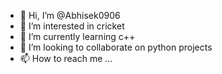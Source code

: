 - 👋 Hi, I’m @Abhisek0906
- 👀 I’m interested in cricket
- 🌱 I’m currently learning c++
- 💞️ I’m looking to collaborate on python projects
- 📫 How to reach me ...

<!---
Abhisek0906/Abhisek0906 is a ✨ special ✨ repository because its `README.md` (this file) appears on your GitHub profile.
You can click the Preview link to take a look at your changes.
--->
